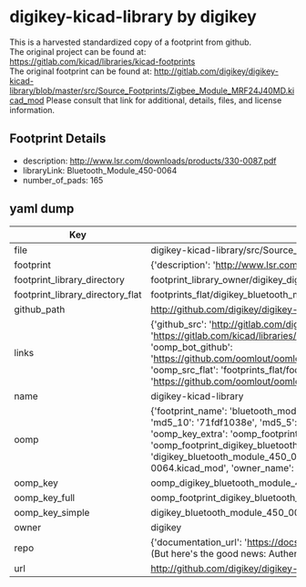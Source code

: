 # digikey-kicad-library by digikey  
This is a harvested standardized copy of a footprint from github.  
The original project can be found at:  
https://gitlab.com/kicad/libraries/kicad-footprints  
The original footprint can be found at:
http://gitlab.com/digikey/digikey-kicad-library/blob/master/src/Source_Footprints/Zigbee_Module_MRF24J40MD.kicad_mod
Please consult that link for additional, details, files, and license information.  
## Footprint Details
* description: http://www.lsr.com/downloads/products/330-0087.pdf  
* libraryLink: Bluetooth_Module_450-0064  
* number_of_pads: 165  
## yaml dump  
| Key | Value |  
| --- | --- |  
| file | digikey-kicad-library/src/Source_Footprints/Bluetooth_Module_450-0064.kicad_mod |  
| footprint | {'description': 'http://www.lsr.com/downloads/products/330-0087.pdf', 'libraryLink': 'Bluetooth_Module_450-0064', 'number_of_pads': 165} |  
| footprint_library_directory | footprint_library_owner/digikey_digikey-kicad-library |  
| footprint_library_directory_flat | footprints_flat/digikey_bluetooth_module_450_0064_bluetooth_module_450_0064/working |  
| github_path | http://github.com/digikey/digikey-kicad-library/blob/master/src/Source_Footprints/Bluetooth_Module_450-0064.kicad_mod |  
| links | {'github_src': 'http://gitlab.com/digikey/digikey-kicad-library/blob/master/src/Source_Footprints/Zigbee_Module_MRF24J40MD.kicad_mod', 'github_src_repo': 'https://gitlab.com/kicad/libraries/kicad-footprints', 'oomp_bot': 'footprints/digikey_bluetooth_module_450_0064_bluetooth_module_450_0064/working', 'oomp_bot_github': 'https://github.com/oomlout/oomlout_oomp_footprint_bot/tree/main/footprints/digikey_bluetooth_module_450_0064_bluetooth_module_450_0064/working', 'oomp_src_flat': 'footprints_flat/footprints_flat/digikey_bluetooth_module_450_0064_bluetooth_module_450_0064/working', 'oomp_src_flat_github': 'https://github.com/oomlout/oomlout_oomp_footprint_src/tree/main/footprints_flat/digikey_bluetooth_module_450_0064_bluetooth_module_450_0064/working'} |  
| name | digikey-kicad-library |  
| oomp | {'footprint_name': 'bluetooth_module_450_0064', 'library_name': 'bluetooth_module_450_0064_kicad_mod', 'md5': '71fdf1038e41f407aa2a11176ae47612', 'md5_10': '71fdf1038e', 'md5_5': '71fdf', 'md5_6': '71fdf1', 'oomp_key': 'oomp_digikey_bluetooth_module_450_0064_bluetooth_module_450_0064', 'oomp_key_extra': 'oomp_footprint_digikey_bluetooth_module_450_0064_bluetooth_module_450_0064', 'oomp_key_full': 'oomp_footprint_digikey_bluetooth_module_450_0064_bluetooth_module_450_0064_71fdf1', 'oomp_key_simple': 'digikey_bluetooth_module_450_0064_bluetooth_module_450_0064', 'original_filename': 'digikey-kicad-library/src/Source_Footprints/Bluetooth_Module_450-0064.kicad_mod', 'owner_name': 'digikey'} |  
| oomp_key | oomp_digikey_bluetooth_module_450_0064_bluetooth_module_450_0064 |  
| oomp_key_full | oomp_footprint_digikey_bluetooth_module_450_0064_bluetooth_module_450_0064 |  
| oomp_key_simple | digikey_bluetooth_module_450_0064_bluetooth_module_450_0064 |  
| owner | digikey |  
| repo | {'documentation_url': 'https://docs.github.com/rest/overview/resources-in-the-rest-api#rate-limiting', 'message': "API rate limit exceeded for 84.66.173.59. (But here's the good news: Authenticated requests get a higher rate limit. Check out the documentation for more details.)"} |  
| url | http://github.com/digikey/digikey-kicad-library |  

